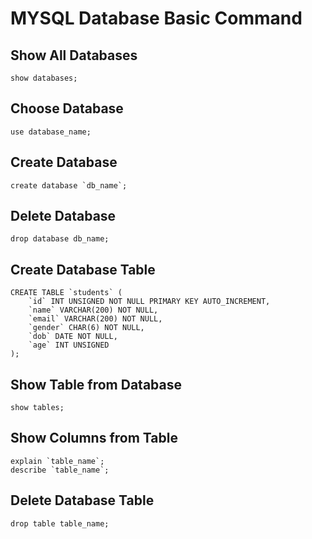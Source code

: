 # MYSQL Database Basic Command

## Show All Databases

```mysql
show databases;
```

## Choose Database

```mysql
use database_name;
```

## Create Database

```mysql
create database `db_name`;
```

## Delete Database

```mysql
drop database db_name;
```

## Create Database Table

```mysql
CREATE TABLE `students` (
    `id` INT UNSIGNED NOT NULL PRIMARY KEY AUTO_INCREMENT,
    `name` VARCHAR(200) NOT NULL,
    `email` VARCHAR(200) NOT NULL,
    `gender` CHAR(6) NOT NULL,
    `dob` DATE NOT NULL,
    `age` INT UNSIGNED
);
```

## Show Table from Database

```mysql
show tables;
```

## Show Columns from Table

```mysql
explain `table_name`;
describe `table_name`;
```

## Delete Database Table

```mysql
drop table table_name;
```
